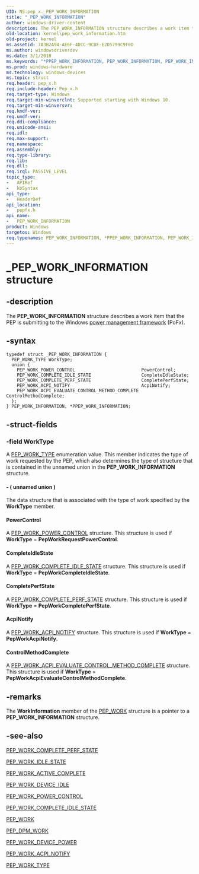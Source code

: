 ```yaml
---
UID: NS:pep_x._PEP_WORK_INFORMATION
title: "_PEP_WORK_INFORMATION"
author: windows-driver-content
description: The PEP_WORK_INFORMATION structure describes a work item that the PEP is submitting to the Windows power management framework (PoFx).
old-location: kernel\pep_work_information.htm
old-project: kernel
ms.assetid: 7A3B2A94-AE6F-4DCC-9CDF-E2D5799C9F0D
ms.author: windowsdriverdev
ms.date: 3/1/2018
ms.keywords: "*PPEP_WORK_INFORMATION, PEP_WORK_INFORMATION, PEP_WORK_INFORMATION structure [Kernel-Mode Driver Architecture], PPEP_WORK_INFORMATION, PPEP_WORK_INFORMATION structure pointer [Kernel-Mode Driver Architecture], _PEP_WORK_INFORMATION, kernel.pep_work_information, pepfx/PEP_WORK_INFORMATION, pepfx/PPEP_WORK_INFORMATION"
ms.prod: windows-hardware
ms.technology: windows-devices
ms.topic: struct
req.header: pep_x.h
req.include-header: Pep_x.h
req.target-type: Windows
req.target-min-winverclnt: Supported starting with Windows 10.
req.target-min-winversvr: 
req.kmdf-ver: 
req.umdf-ver: 
req.ddi-compliance: 
req.unicode-ansi: 
req.idl: 
req.max-support: 
req.namespace: 
req.assembly: 
req.type-library: 
req.lib: 
req.dll: 
req.irql: PASSIVE_LEVEL
topic_type:
-	APIRef
-	kbSyntax
api_type:
-	HeaderDef
api_location:
-	pepfx.h
api_name:
-	PEP_WORK_INFORMATION
product: Windows
targetos: Windows
req.typenames: PEP_WORK_INFORMATION, *PPEP_WORK_INFORMATION, PEP_WORK_INFORMATION, *PPEP_WORK_INFORMATION
---
```


# _PEP_WORK_INFORMATION structure


## -description


The <b>PEP_WORK_INFORMATION</b> structure describes a work item that the PEP is submitting to the Windows <a href="https://msdn.microsoft.com/9F2D8ACD-44D5-46E0-9FC7-1B38B99450FF">power management framework</a> (PoFx).


## -syntax


````
typedef struct _PEP_WORK_INFORMATION {
  PEP_WORK_TYPE WorkType;
  union {
    PEP_WORK_POWER_CONTROL                         PowerControl;
    PEP_WORK_COMPLETE_IDLE_STATE                   CompleteIdleState;
    PEP_WORK_COMPLETE_PERF_STATE                   CompletePerfState;
    PEP_WORK_ACPI_NOTIFY                           AcpiNotify;
    PEP_WORK_ACPI_EVALUATE_CONTROL_METHOD_COMPLETE ControlMethodComplete;
  };
} PEP_WORK_INFORMATION, *PPEP_WORK_INFORMATION;
````


## -struct-fields




### -field WorkType

A <a href="..\pepfx\ne-pepfx-_pep_work_type.md">PEP_WORK_TYPE</a> enumeration value. This member indicates the type of work requested by the PEP, which also determines the type of structure that is contained in the unnamed union in the <b>PEP_WORK_INFORMATION</b> structure.


#### - ( unnamed union )

The data structure that is associated with the type of work specified by the <b>WorkType</b> member.



#### PowerControl

A <a href="..\pepfx\ns-pepfx-_pep_work_power_control.md">PEP_WORK_POWER_CONTROL</a> structure. This structure is used if <b>WorkType</b> = <b>PepWorkRequestPowerControl</b>.



#### CompleteIdleState

A <a href="..\pepfx\ns-pepfx-_pep_work_complete_idle_state.md">PEP_WORK_COMPLETE_IDLE_STATE</a> structure. This structure is used if <b>WorkType</b> = <b>PepWorkCompleteIdleState</b>.



#### CompletePerfState

A <a href="..\pepfx\ns-pepfx-_pep_work_complete_perf_state.md">PEP_WORK_COMPLETE_PERF_STATE</a> structure. This structure is used if <b>WorkType</b> = <b>PepWorkCompletePerfState</b>.



#### AcpiNotify

A <a href="..\pepfx\ns-pepfx-_pep_work_acpi_notify.md">PEP_WORK_ACPI_NOTIFY</a> structure. This structure is used if <b>WorkType</b> = <b>PepWorkAcpiNotify</b>.



#### ControlMethodComplete

A <a href="..\pepfx\ns-pepfx-_pep_work_acpi_evaluate_control_method_complete.md">PEP_WORK_ACPI_EVALUATE_CONTROL_METHOD_COMPLETE</a> structure. This structure is used if <b>WorkType</b> = <b>PepWorkAcpiEvaluateControlMethodComplete</b>.


## -remarks



The <b>WorkInformation</b> member of the <a href="..\pepfx\ns-pepfx-_pep_work.md">PEP_WORK</a> structure is a pointer to a <b>PEP_WORK_INFORMATION</b> structure.




## -see-also

<a href="..\pepfx\ns-pepfx-_pep_work_complete_perf_state.md">PEP_WORK_COMPLETE_PERF_STATE</a>



<a href="..\pep_x\ns-pep_x-_pep_work_idle_state.md">PEP_WORK_IDLE_STATE</a>



<a href="..\pep_x\ns-pep_x-_pep_work_active_complete.md">PEP_WORK_ACTIVE_COMPLETE</a>



<a href="..\pep_x\ns-pep_x-_pep_work_device_idle.md">PEP_WORK_DEVICE_IDLE</a>



<a href="..\pepfx\ns-pepfx-_pep_work_power_control.md">PEP_WORK_POWER_CONTROL</a>



<a href="..\pepfx\ns-pepfx-_pep_work_complete_idle_state.md">PEP_WORK_COMPLETE_IDLE_STATE</a>



<a href="..\pepfx\ns-pepfx-_pep_work.md">PEP_WORK</a>



<a href="https://docs.microsoft.com/en-us/windows-hardware/drivers/kernel/using-peps-for-acpi-services">PEP_DPM_WORK</a>



<a href="..\pep_x\ns-pep_x-_pep_work_device_power.md">PEP_WORK_DEVICE_POWER</a>



<a href="..\pepfx\ns-pepfx-_pep_work_acpi_notify.md">PEP_WORK_ACPI_NOTIFY</a>



<a href="..\pepfx\ne-pepfx-_pep_work_type.md">PEP_WORK_TYPE</a>



 

 


